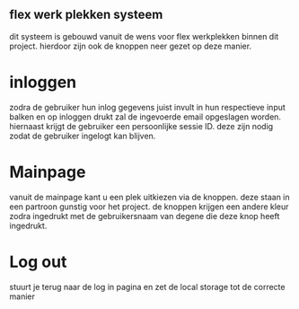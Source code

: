 ## flex werk plekken systeem

dit systeem is gebouwd vanuit de wens voor flex werkplekken binnen dit project. hierdoor zijn ook de knoppen neer gezet op deze manier.

# inloggen
zodra de gebruiker hun inlog gegevens juist invult in hun respectieve input balken en op inloggen drukt zal de ingevoerde email opgeslagen worden. hiernaast krijgt de gebruiker een persoonlijke sessie ID.
deze zijn nodig zodat de gebruiker ingelogt kan blijven. 

# Mainpage
vanuit de mainpage kant u een plek uitkiezen via de knoppen. deze staan in een partroon gunstig voor het project. de knoppen krijgen een andere kleur zodra ingedrukt met de gebruikersnaam van degene
die deze knop heeft ingedrukt.

# Log out
stuurt je terug naar de log in pagina en zet de local storage tot de correcte manier

